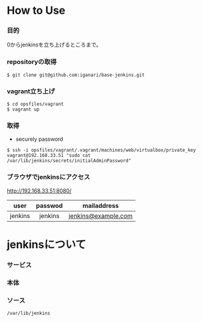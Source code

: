 # How to Use

### 目的

0からjenkinsを立ち上げるところまで。

### repositoryの取得

```
$ git clone git@github.com:iganari/base-jenkins.git
```

### vagrant立ち上げ

```
$ cd opsfiles/vagrant
$ vagrant up
```

### 取得

+ securely password

```
$ ssh -i opsfiles/vagrant/.vagrant/machines/web/virtualbox/private_key vagrant@192.168.33.51 "sudo cat /var/lib/jenkins/secrets/initialAdminPassword"
```

### ブラウザでjenkinsにアクセス

http://192.168.33.51:8080/

|user | passwod | mailaddress |
|:-:|:-:|:-:|
|jenkins|jenkins|jenkins@example.com|



# jenkinsについて

### サービス

### 本体

### ソース

```
/var/lib/jenkins
```
